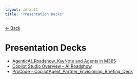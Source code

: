 ```yaml
---
layout: default
title: "Presentation Decks"
---
```

[← Back](../index.md)

# Presentation Decks

- [AgenticAI_Roadshow_KeyNote and Agents in M365](./AgenticAI_Roadshow_KeyNote%20and%20Agents%20in%20M365.pdf)
- [Copilot Studio Overview - AI Roadshow](./Copilot%20Studio%20Overview%20-%20AI%20Roadshow.pdf)
- [ProCode - CopilotAgent_Partner_Envisioning_Briefing_Deck](./ProCode%20-%20CopilotAgent_Partner_Envisioning_Briefing_Deck.pdf)
